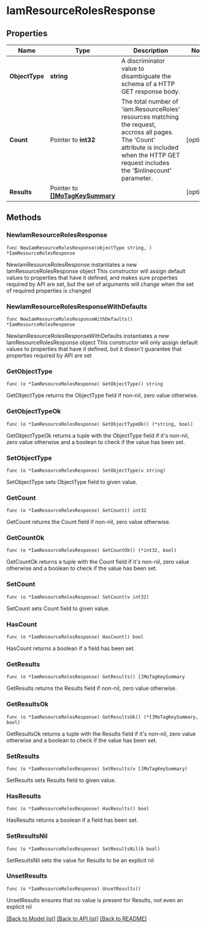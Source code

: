 # IamResourceRolesResponse

## Properties

Name | Type | Description | Notes
------------ | ------------- | ------------- | -------------
**ObjectType** | **string** | A discriminator value to disambiguate the schema of a HTTP GET response body. | 
**Count** | Pointer to **int32** | The total number of &#39;iam.ResourceRoles&#39; resources matching the request, accross all pages. The &#39;Count&#39; attribute is included when the HTTP GET request includes the &#39;$inlinecount&#39; parameter. | [optional] 
**Results** | Pointer to [**[]MoTagKeySummary**](MoTagKeySummary.md) |  | [optional] 

## Methods

### NewIamResourceRolesResponse

`func NewIamResourceRolesResponse(objectType string, ) *IamResourceRolesResponse`

NewIamResourceRolesResponse instantiates a new IamResourceRolesResponse object
This constructor will assign default values to properties that have it defined,
and makes sure properties required by API are set, but the set of arguments
will change when the set of required properties is changed

### NewIamResourceRolesResponseWithDefaults

`func NewIamResourceRolesResponseWithDefaults() *IamResourceRolesResponse`

NewIamResourceRolesResponseWithDefaults instantiates a new IamResourceRolesResponse object
This constructor will only assign default values to properties that have it defined,
but it doesn't guarantee that properties required by API are set

### GetObjectType

`func (o *IamResourceRolesResponse) GetObjectType() string`

GetObjectType returns the ObjectType field if non-nil, zero value otherwise.

### GetObjectTypeOk

`func (o *IamResourceRolesResponse) GetObjectTypeOk() (*string, bool)`

GetObjectTypeOk returns a tuple with the ObjectType field if it's non-nil, zero value otherwise
and a boolean to check if the value has been set.

### SetObjectType

`func (o *IamResourceRolesResponse) SetObjectType(v string)`

SetObjectType sets ObjectType field to given value.


### GetCount

`func (o *IamResourceRolesResponse) GetCount() int32`

GetCount returns the Count field if non-nil, zero value otherwise.

### GetCountOk

`func (o *IamResourceRolesResponse) GetCountOk() (*int32, bool)`

GetCountOk returns a tuple with the Count field if it's non-nil, zero value otherwise
and a boolean to check if the value has been set.

### SetCount

`func (o *IamResourceRolesResponse) SetCount(v int32)`

SetCount sets Count field to given value.

### HasCount

`func (o *IamResourceRolesResponse) HasCount() bool`

HasCount returns a boolean if a field has been set.

### GetResults

`func (o *IamResourceRolesResponse) GetResults() []MoTagKeySummary`

GetResults returns the Results field if non-nil, zero value otherwise.

### GetResultsOk

`func (o *IamResourceRolesResponse) GetResultsOk() (*[]MoTagKeySummary, bool)`

GetResultsOk returns a tuple with the Results field if it's non-nil, zero value otherwise
and a boolean to check if the value has been set.

### SetResults

`func (o *IamResourceRolesResponse) SetResults(v []MoTagKeySummary)`

SetResults sets Results field to given value.

### HasResults

`func (o *IamResourceRolesResponse) HasResults() bool`

HasResults returns a boolean if a field has been set.

### SetResultsNil

`func (o *IamResourceRolesResponse) SetResultsNil(b bool)`

 SetResultsNil sets the value for Results to be an explicit nil

### UnsetResults
`func (o *IamResourceRolesResponse) UnsetResults()`

UnsetResults ensures that no value is present for Results, not even an explicit nil

[[Back to Model list]](../README.md#documentation-for-models) [[Back to API list]](../README.md#documentation-for-api-endpoints) [[Back to README]](../README.md)


